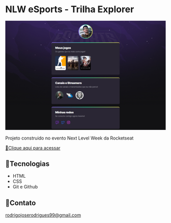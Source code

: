 # NLW eSports - Trilha Explorer

![preview](./.github/preview.png)

Projeto construido no evento Next Level Week da Rocketseat

[🔗Clique aqui para acessar](https://rodrigojro.github.io/nlw-esports-explorer)

## 🔧Tecnologias 

- HTML
- CSS
- Git e Github

## 💛Contato

rodrigojoserodrigues99@gmail.com